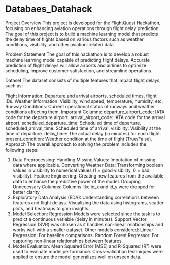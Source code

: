 # Databaes_Datahack
Project Overview
This project is developed for the FlightQuest Hackathon, focusing on enhancing aviation operations through flight delay prediction. The goal of this project is to build a machine learning model that predicts the delay time of flights based on various factors such as weather conditions, visibility, and other aviation-related data.

Problem Statement
The goal of this hackathon is to develop a robust machine learning model capable of predicting flight delays. Accurate prediction of flight delays will allow airports and airlines to optimize scheduling, improve customer satisfaction, and streamline operations.

Dataset
The dataset consists of multiple features that impact flight delays, such as:

Flight Information: Departure and arrival airports, scheduled times, flight IDs.
Weather Information: Visibility, wind speed, temperature, humidity, etc.
Runway Conditions: Current operational status of runways and weather conditions affecting them.
Important Columns:
departure_airport_code: IATA code for the departure airport.
arrival_airport_code: IATA code for the arrival airport.
scheduled_departure_time: Scheduled time of departure.
scheduled_arrival_time: Scheduled time of arrival.
visibility: Visibility at the time of departure.
delay_time: The actual delay (in minutes) for each flight.
present_condition: Weather condition at the time of flight (True/False).
Approach
The overall approach to solving the problem includes the following steps:

1. Data Preprocessing:
Handling Missing Values: Imputation of missing data where applicable.
Converting Weather Data: Transforming boolean values in visibility to numerical values (1 = good visibility, 0 = bad visibility).
Feature Engineering: Creating new features from the available data to enhance the predictive power of the model.
Dropping Unnecessary Columns: Columns like id_x and id_y were dropped for better clarity.
2. Exploratory Data Analysis (EDA):
Understanding correlations between features and flight delays.
Visualizing the data using histograms, scatter plots, and heatmaps to gain insights.
3. Model Selection:
Regression Models were selected since the task is to predict a continuous variable (delay in minutes).
Support Vector Regression (SVR) was chosen as it handles non-linear relationships and works well with a smaller dataset.
Other models considered:
Linear Regression: For baseline comparisons.
Random Forest Regressor: For capturing non-linear relationships between features.
4. Model Evaluation:
Mean Squared Error (MSE) and R-Squared (R²) were used to evaluate model performance.
Cross-validation techniques were applied to ensure the model generalizes well on unseen data.
